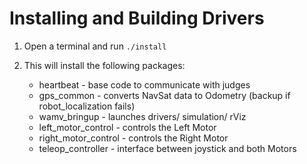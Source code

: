 # Installing and Building Drivers
1) Open a terminal and run ```./install```

2) This will install the following packages:
	* heartbeat - base code to communicate with judges
	* gps_common - converts NavSat data to Odometry (backup if robot_localization fails)
	* wamv_bringup - launches drivers/ simulation/ rViz
	* left_motor_control - controls the Left Motor
	* right_motor_control - controls the Right Motor
	* teleop_controller - interface between joystick and both Motors